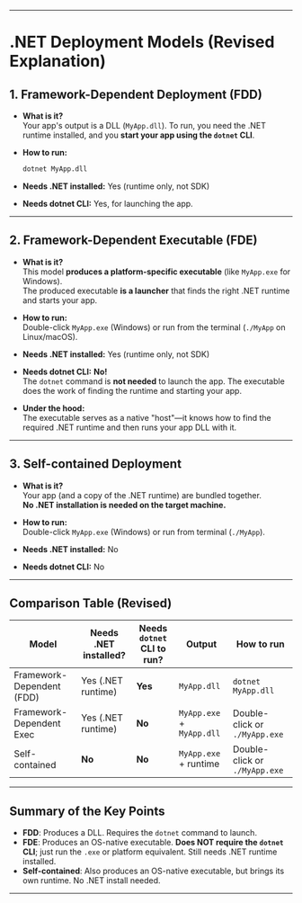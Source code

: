 
---

# .NET Deployment Models (Revised Explanation)

## 1. **Framework-Dependent Deployment (FDD)**

- **What is it?**  
  Your app's output is a DLL (`MyApp.dll`). To run, you need the .NET runtime installed, and you **start your app using the `dotnet` CLI**.

- **How to run:**  
  ```bash
  dotnet MyApp.dll
  ```

- **Needs .NET installed:** Yes (runtime only, not SDK)
- **Needs dotnet CLI:** Yes, for launching the app.

---

## 2. **Framework-Dependent Executable (FDE)**

- **What is it?**  
  This model **produces a platform-specific executable** (like `MyApp.exe` for Windows).  
  The produced executable **is a launcher** that finds the right .NET runtime and starts your app.

- **How to run:**  
  Double-click `MyApp.exe` (Windows) or run from the terminal (`./MyApp` on Linux/macOS).

- **Needs .NET installed:** Yes (runtime only, not SDK)
- **Needs dotnet CLI:** **No!**  
  The `dotnet` command is **not needed** to launch the app. The executable does the work of finding the runtime and starting your app.

- **Under the hood:**  
  The executable serves as a native "host"—it knows how to find the required .NET runtime and then runs your app DLL with it.

---

## 3. **Self-contained Deployment**

- **What is it?**  
  Your app (and a copy of the .NET runtime) are bundled together.  
  **No .NET installation is needed on the target machine.**

- **How to run:**  
  Double-click `MyApp.exe` (Windows) or run from terminal (`./MyApp`).

- **Needs .NET installed:** No
- **Needs dotnet CLI:** No

---

## **Comparison Table (Revised)**

| Model                     | Needs .NET installed?   | Needs `dotnet` CLI to run? | Output                    | How to run                        |
|---------------------------|------------------------|----------------------------|---------------------------|------------------------------------|
| Framework-Dependent (FDD) | Yes (.NET runtime)     | **Yes**                    | `MyApp.dll`               | `dotnet MyApp.dll`                 |
| Framework-Dependent Exec  | Yes (.NET runtime)     | **No**                     | `MyApp.exe` + `MyApp.dll` | Double-click or `./MyApp.exe`      |
| Self-contained            | **No**                 | **No**                     | `MyApp.exe` + runtime     | Double-click or `./MyApp.exe`      |

---

## **Summary of the Key Points**
- **FDD**: Produces a DLL. Requires the `dotnet` command to launch.
- **FDE**: Produces an OS-native executable. **Does NOT require the `dotnet` CLI**; just run the `.exe` or platform equivalent. Still needs .NET runtime installed.
- **Self-contained**: Also produces an OS-native executable, but brings its own runtime. No .NET install needed.

---

